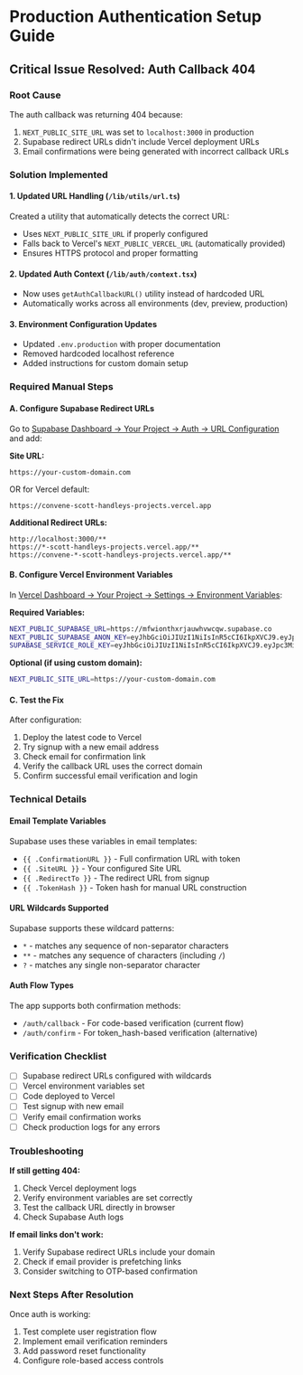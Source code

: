 # Production Authentication Setup Guide

## Critical Issue Resolved: Auth Callback 404

### Root Cause
The auth callback was returning 404 because:
1. `NEXT_PUBLIC_SITE_URL` was set to `localhost:3000` in production
2. Supabase redirect URLs didn't include Vercel deployment URLs
3. Email confirmations were being generated with incorrect callback URLs

### Solution Implemented

#### 1. Updated URL Handling (`/lib/utils/url.ts`)
Created a utility that automatically detects the correct URL:
- Uses `NEXT_PUBLIC_SITE_URL` if properly configured
- Falls back to Vercel's `NEXT_PUBLIC_VERCEL_URL` (automatically provided)
- Ensures HTTPS protocol and proper formatting

#### 2. Updated Auth Context (`/lib/auth/context.tsx`)
- Now uses `getAuthCallbackURL()` utility instead of hardcoded URL
- Automatically works across all environments (dev, preview, production)

#### 3. Environment Configuration Updates
- Updated `.env.production` with proper documentation
- Removed hardcoded localhost reference
- Added instructions for custom domain setup

### Required Manual Steps

#### A. Configure Supabase Redirect URLs
Go to [Supabase Dashboard → Your Project → Auth → URL Configuration](https://supabase.com/dashboard/project/mfwionthxrjauwhvwcqw/auth/url-configuration) and add:

**Site URL:**
```
https://your-custom-domain.com
```
OR for Vercel default:
```
https://convene-scott-handleys-projects.vercel.app
```

**Additional Redirect URLs:**
```
http://localhost:3000/**
https://*-scott-handleys-projects.vercel.app/**
https://convene-*-scott-handleys-projects.vercel.app/**
```

#### B. Configure Vercel Environment Variables
In [Vercel Dashboard → Your Project → Settings → Environment Variables](https://vercel.com/scott-handleys-projects/convene/settings/environment-variables):

**Required Variables:**
```bash
NEXT_PUBLIC_SUPABASE_URL=https://mfwionthxrjauwhvwcqw.supabase.co
NEXT_PUBLIC_SUPABASE_ANON_KEY=eyJhbGciOiJIUzI1NiIsInR5cCI6IkpXVCJ9.eyJpc3MiOiJzdXBhYmFzZSIsInJlZiI6Im1md2lvbnRoeHJqYXV3aHZ3Y3F3Iiwicm9sZSI6ImFub24iLCJpYXQiOjE3NTQ2ODI0NzksImV4cCI6MjA3MDI1ODQ3OX0.CYWV1ApvYyyNUIfLdDKMsdM2AmDQMz9RPqj3F9K5i1k
SUPABASE_SERVICE_ROLE_KEY=eyJhbGciOiJIUzI1NiIsInR5cCI6IkpXVCJ9.eyJpc3MiOiJzdXBhYmFzZSIsInJlZiI6Im1md2lvbnRoeHJqYXV3aHZ3Y3F3Iiwicm9sZSI6InNlcnZpY2Vfcm9sZSIsImlhdCI6MTc1NDY4MjQ3OSwiZXhwIjoyMDcwMjU4NDc5fQ.nE7fqDi0HSiidzTV41MXtTjTHkMOln0SwBrZ-9JsL-8
```

**Optional (if using custom domain):**
```bash
NEXT_PUBLIC_SITE_URL=https://your-custom-domain.com
```

#### C. Test the Fix
After configuration:
1. Deploy the latest code to Vercel
2. Try signup with a new email address
3. Check email for confirmation link
4. Verify the callback URL uses the correct domain
5. Confirm successful email verification and login

### Technical Details

#### Email Template Variables
Supabase uses these variables in email templates:
- `{{ .ConfirmationURL }}` - Full confirmation URL with token
- `{{ .SiteURL }}` - Your configured Site URL
- `{{ .RedirectTo }}` - The redirect URL from signup
- `{{ .TokenHash }}` - Token hash for manual URL construction

#### URL Wildcards Supported
Supabase supports these wildcard patterns:
- `*` - matches any sequence of non-separator characters
- `**` - matches any sequence of characters (including `/`)
- `?` - matches any single non-separator character

#### Auth Flow Types
The app supports both confirmation methods:
- `/auth/callback` - For code-based verification (current flow)
- `/auth/confirm` - For token_hash-based verification (alternative)

### Verification Checklist

- [ ] Supabase redirect URLs configured with wildcards
- [ ] Vercel environment variables set
- [ ] Code deployed to Vercel
- [ ] Test signup with new email
- [ ] Verify email confirmation works
- [ ] Check production logs for any errors

### Troubleshooting

**If still getting 404:**
1. Check Vercel deployment logs
2. Verify environment variables are set correctly
3. Test the callback URL directly in browser
4. Check Supabase Auth logs

**If email links don't work:**
1. Verify Supabase redirect URLs include your domain
2. Check if email provider is prefetching links
3. Consider switching to OTP-based confirmation

### Next Steps After Resolution
Once auth is working:
1. Test complete user registration flow
2. Implement email verification reminders
3. Add password reset functionality
4. Configure role-based access controls